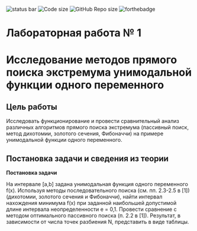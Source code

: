 ![status bar](https://travis-ci.org/DarthBarada/TSIS-LAB01.svg?branch=master)
![Code size](https://img.shields.io/github/languages/code-size/DarthBarada/TSIS-LAB01.svg)
![GitHub Repo size](https://img.shields.io/github/repo-size/DarthBarada/TSIS-LAB01.svg)
![forthebadge](https://forthebadge.com/images/badges/made-with-c-plus-plus.svg)
# Лабораторная работа № 1
# Исследование методов прямого поиска экстремума унимодальной функции одного переменного
## Цель работы
Исследовать функционирование и провести сравнительный анализ различных алгоритмов
прямого поиска экстремума (пассивный поиск, метод дихотомии, золотого сечения,
Фибоначчи) на примере унимодальной функции одного переменного.
## Постановка задачи и сведения из теории
__Постановка задачи__

На интервале [a,b] задана унимодальная функция одного переменного f(x). Используя методы последовательного поиска (см. пп. 2.3-2.5 в [1]) (дихотомии, золотого сечения и
Фибоначчи), найти интервал нахождения минимума f(x) при заданной наибольшей допустимой длине интервала неопределенности e = 0,1. Провести сравнение с методом
оптимального пассивного поиска (п. 2.2 в [1]). Результат, в зависимости от числа точек разбиения N, представить в виде таблицы. 

